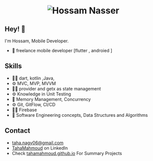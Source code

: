 
<h1 align="center">
  <img src="https://readme-typing-svg.herokuapp.com?size=32&duration=3000&color=BC36F7&center=true&vCenter=true&lines=Hossam+Nasser" alt="Hossam Nasser" />
</h1>

## Hey! 👋
I'm Hossam, Mobile Developer.

- 🧭 freelance mobile developer [flutter , androied ]

## Skills
-	👨‍💻 dart, kotlin ,Java, 
-	⚙️ MVC, MVP,  MVVM 
-	👨‍💻 provider and getx as state management 
-	⚙️ Knowledge in Unit Testing
-	💽 Memory Management, Concurrency 
-	⚙️ Git, GitFlow, CI/CD
-	👨‍💻 Firebase
-	💽 Software Engineering concepts, Data Structures and Algorithms



## Contact
- [taha.nagy06@gmail.com](mailto:taha.nagy06@gmail.com)
- [TahaMahmoud](https://www.linkedin.com/in/engtahamahmoud/) on LinkedIn
- Check [tahamahmoud.github.io](https://tahamahmoud.github.io) For Summary Projects
